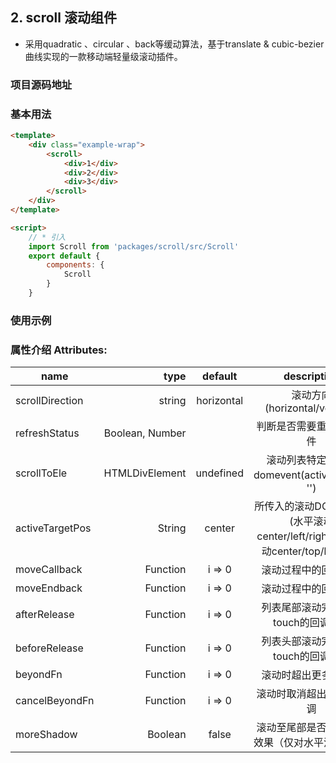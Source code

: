 <div class="text-area">

## 2. scroll 滚动组件
* 采用quadratic 、circular 、back等缓动算法，基于translate & cubic-bezier曲线实现的一款移动端轻量级滚动插件。

### 项目源码地址

### 基本用法
```html
<template>
    <div class="example-wrap">
        <scroll>
            <div>1</div>
            <div>2</div>
            <div>3</div>
        </scroll>
    </div>
</template>

<script>
    // * 引入
    import Scroll from 'packages/scroll/src/Scroll'
    export default {
        components: {
            Scroll
        }
    }
```

### 使用示例

### 属性介绍 Attributes:
name            |           type |  default   |                        description
--------------- | -------------: | :--------: | :--------------------------------------------------------:
scrollDirection |         string | horizontal |                 滚动方向(horizontal/vertical)
refreshStatus   |Boolean, Number |            |                 判断是否需要重新更新组件
scrollToEle     | HTMLDivElement | undefined  |             滚动列表特定元素的domevent(activeEvent： '')
activeTargetPos |         String |   center   | 所传入的滚动DOM的位置(水平滚动center/left/right, 垂直滚动center/top/bottom)
moveCallback    |       Function |   i => 0   |                         滚动过程中的回调函数
moveEndback     |       Function |   i => 0   |                         滚动过程中的回调函数
afterRelease    |       Function |   i => 0   |                    列表尾部滚动完成释放touch的回调函数
beforeRelease   |       Function |   i => 0   |                    列表头部滚动完成释放touch的回调函数
beyondFn        |       Function |   i => 0   |                         滚动时超出更多时回调
cancelBeyondFn  |       Function |   i => 0   |                        滚动时取消超出更多时回调
moreShadow      |        Boolean |   false    |                  滚动至尾部是否展示阴影效果（仅对水平滑动有效）

</div>
<div class="demo-area">
  <div class="demo-phone">
    <template>
    <div class="example-wrap">
        <scroll :scrollToEle="scrollToEle" :moreShadow="moreShadow" :afterRelease="afterRelease" :beforeRelease="beforeRelease">
            <div v-for="(v, i) in category" :key="v" :class="['example-item', { active: v === 1 }]">
                {{ v }}
            </div>
        </scroll>
    </div>
</template>
  </div>
</div>

<script>
    // * 引入
    import Scroll from 'packages/scroll/src/Scroll'
    export default {
    data() {
        return {
            scrollToEle: undefined,
            moreShadow: true, //滚动至尾部是否展示阴影效果（仅对水平滑动有效）
            scrollDirection: 'horizontal', // (horizontal/vertical, 默认horizontal)
            category: [1, 2, 3, 4, 5, 6]
        };
    },
    components: {
        Scroll
    },
    methods: {
        scrollToActivedElement() {
            // 确保激活的分类在可视区域
            Vue.nextTick(() => {
                this.scrollToEle = this.$el.querySelector('.active');
            });
        },
        afterRelease() {
            console.log('afterRelease');
            // TODO: afterRelease
        },
        beforeRelease() {
            console.log('beforeRelease');
            // TODO: beforeRelease
        }
    }
}

</script>

<style scoped>
  .example-wrap {
      background: #fe5900;
      width: 700px;
  }
  .example-item {
      width: 200px;
      height: 40px;
      line-height: 40px;
      text-align: center;
      color: #fff;
  }
</style>